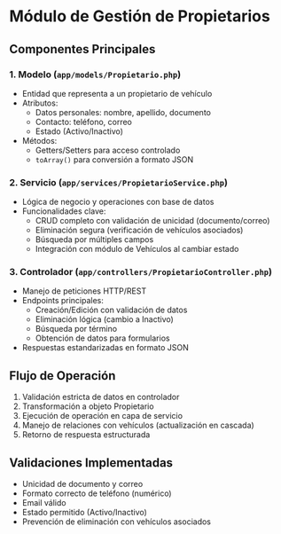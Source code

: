 # Módulo de Gestión de Propietarios

## Componentes Principales

### 1. Modelo (`app/models/Propietario.php`)
- Entidad que representa a un propietario de vehículo
- Atributos:
  - Datos personales: nombre, apellido, documento
  - Contacto: teléfono, correo
  - Estado (Activo/Inactivo)
- Métodos:
  - Getters/Setters para acceso controlado
  - `toArray()` para conversión a formato JSON

### 2. Servicio (`app/services/PropietarioService.php`)
- Lógica de negocio y operaciones con base de datos
- Funcionalidades clave:
  - CRUD completo con validación de unicidad (documento/correo)
  - Eliminación segura (verificación de vehículos asociados)
  - Búsqueda por múltiples campos
  - Integración con módulo de Vehículos al cambiar estado

### 3. Controlador (`app/controllers/PropietarioController.php`)
- Manejo de peticiones HTTP/REST
- Endpoints principales:
  - Creación/Edición con validación de datos
  - Eliminación lógica (cambio a Inactivo)
  - Búsqueda por término
  - Obtención de datos para formularios
- Respuestas estandarizadas en formato JSON

## Flujo de Operación
1. Validación estricta de datos en controlador
2. Transformación a objeto Propietario
3. Ejecución de operación en capa de servicio
4. Manejo de relaciones con vehículos (actualización en cascada)
5. Retorno de respuesta estructurada

## Validaciones Implementadas
- Unicidad de documento y correo
- Formato correcto de teléfono (numérico)
- Email válido
- Estado permitido (Activo/Inactivo)
- Prevención de eliminación con vehículos asociados